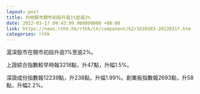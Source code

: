 ```yaml
---
layout: post
title: 內地股市開市初段升逾1%至逾2%
date: 2022-03-17 09:43:09.000000000 +08:00
link: https://news.rthk.hk/rthk/ch/component/k2/1639383-20220317.htm
categories: rthk
---
```


滬深股市在開市初段升逾1%至逾2%。

上證綜合指數較早時報3218點，升47點，升幅1.5%。

深證成份指數報12239點，升238點，升幅1.99%。創業板指數報2693點，升58點，升幅2.2%。
